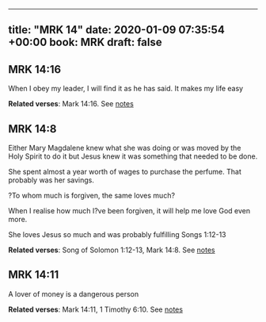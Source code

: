 
---
title: "MRK 14"
date: 2020-01-09 07:35:54 +00:00
book: MRK
draft: false
---

## MRK 14:16

When I obey my leader, I will find it as he has said. It makes my life easy

**Related verses**: Mark 14:16. See [notes](https://my.bible.com/notes/3337821711953028030)


## MRK 14:8

Either Mary Magdalene knew what she was doing or was moved by the Holy Spirit to do it but Jesus knew it was something that needed to be done.

She spent almost a year worth of wages to purchase the perfume. That probably was her savings.

?To whom much is forgiven, the same loves much?

When I realise how much I?ve been forgiven, it will help me love God even more.

She loves Jesus so much and was probably fulfilling Songs 1:12-13

**Related verses**: Song of Solomon 1:12-13, Mark 14:8. See [notes](https://my.bible.com/notes/3335686244214235376)


## MRK 14:11

A lover of money is a dangerous person

**Related verses**: Mark 14:11, 1 Timothy 6:10. See [notes](https://my.bible.com/notes/3335499974963880335)

